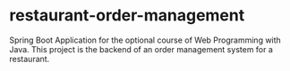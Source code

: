 # restaurant-order-management
Spring Boot Application for the optional course of Web Programming with Java. This project is the backend of an order management system for a restaurant.
